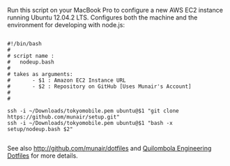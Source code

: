 Run this script on your MacBook Pro to configure a new AWS EC2 instance running Ubuntu 12.04.2 LTS.
Configures both the machine and the environment for developing with node.js:

```

#!/bin/bash
#
# script name : 
#	nodeup.bash
#
# takes as arguments:
#       - $1 : Amazon EC2 Instance URL
#       - $2 : Repository on GitHub [Uses Munair's Account]
#
#

ssh -i ~/Downloads/tokyomobile.pem ubuntu@$1 "git clone https://github.com/munair/setup.git"
ssh -i ~/Downloads/tokyomobile.pem ubuntu@$1 "bash -x setup/nodeup.bash $2"


```

See also http://github.com/munair/dotfiles and [Quilombola Engineering Dotfiles](https://github.com/munair/setup.git) for more details.


